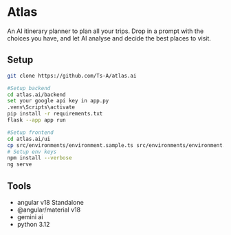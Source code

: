 # Atlas

An AI itinerary planner to plan all your trips. Drop in a prompt with the choices you have, and let AI analyse and decide the best places to visit.

## Setup

```bash
git clone https://github.com/Ts-A/atlas.ai

#Setup backend
cd atlas.ai/backend
set your google api key in app.py
.venv\Scripts\activate
pip install -r requirements.txt
flask --app app run

#Setup frontend
cd atlas.ai/ui
cp src/environments/environment.sample.ts src/environments/environment.ts
# Setup env keys
npm install --verbose
ng serve
```

## Tools

- angular v18 Standalone
- @angular/material v18
- gemini ai
- python 3.12 

